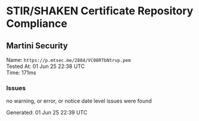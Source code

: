 # STIR/SHAKEN Certificate Repository Compliance

## Martini Security

Name: `https://p.mtsec.me/2884/VC08RTbNtrvp.pem`\
Tested At: 01 Jun 25 22:38 UTC\
Time: 171ms

### Issues

no warning, or error, or notice date level issues were found

Generated: 01 Jun 25 22:39 UTC